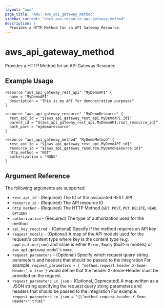 ```yaml
---
layout: "aws"
page_title: "AWS: aws_api_gateway_method"
sidebar_current: "docs-aws-resource-api-gateway-method"
description: |-
  Provides a HTTP Method for an API Gateway Resource.
---
```


# aws\_api\_gateway\_method

Provides a HTTP Method for an API Gateway Resource.

## Example Usage

```
resource "aws_api_gateway_rest_api" "MyDemoAPI" {
  name = "MyDemoAPI"
  description = "This is my API for demonstration purposes"
}

resource "aws_api_gateway_resource" "MyDemoResource" {
  rest_api_id = "${aws_api_gateway_rest_api.MyDemoAPI.id}"
  parent_id = "${aws_api_gateway_rest_api.MyDemoAPI.root_resource_id}"
  path_part = "mydemoresource"
}

resource "aws_api_gateway_method" "MyDemoMethod" {
  rest_api_id = "${aws_api_gateway_rest_api.MyDemoAPI.id}"
  resource_id = "${aws_api_gateway_resource.MyDemoResource.id}"
  http_method = "GET"
  authorization = "NONE"
}
```

## Argument Reference

The following arguments are supported:

* `rest_api_id` - (Required) The ID of the associated REST API
* `resource_id` - (Required) The API resource ID
* `http_method` - (Required) The HTTP Method (`GET`, `POST`, `PUT`, `DELETE`, `HEAD`, `OPTION`)
* `authorization` - (Required) The type of authorization used for the method
* `api_key_required` - (Optional) Specify if the method requires an API key
* `request_models` - (Optional) A map of the API models used for the request's content type
  where key is the content type (e.g. `application/json`)
  and value is either `Error`, `Empty` (built-in models) or `aws_api_gateway_model`'s `name`.
* `request_parameters` - (Optional) Specify which request query string parameters and headers that should be passed to the integration
  For example: `request_parameters = { "method.request.header.X-Some-Header" = true }`
  would define that the header X-Some-Header must be provided on the request.
* `request_parameters_in_json` - (Optional, Deprecated) A map written as a JSON string specifying
  the request query string parameters and headers that should be passed to the integration
  For example: `request_parameters_in_json = "{\"method.request.header.X-Some-Header\":true}"`
